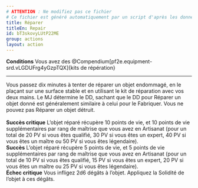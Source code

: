 ```yaml
---
# ATTENTION : Ne modifiez pas ce fichier
# Ce fichier est généré automatiquement par un script d'après les données du module Foundry VTT officiel et de sa traduction
title: Réparer
titleEn: Repair
id: bT3skovyLUtP22ME
group: actions
layout: action
---
```

<p><span id="ctl00_MainContent_DetailedOutput"><strong>Conditions</strong> Vous avez des @Compendium[pf2e.equipment-srd.vLGDUFrg4yGzpTQX]{kits de répération}</span></p><hr><p>Vous passez dix minutes à tenter de réparer un objet endommagé, en le plaçant sur une surface stable et en utilisant le kit de réparation avec vos deux mains. Le MJ détermine le DD, sachant que le DD pour Réparer un objet donné est généralement similaire à celui pour le Fabriquer. Vous ne pouvez pas Réparer un objet détruit.<br><br><strong>Succès critique</strong> L’objet réparé récupère 10 points de vie, et 10 points de vie supplémentaires par rang de maîtrise que vous avez en Artisanat (pour un total de 20 PV si vous êtes qualifié, 30 PV si vous êtes un expert, 40 PV si vous êtes un maître ou 50 PV si vous êtes légendaire).<br><strong>Succès</strong> L’objet réparé récupère 5 points de vie, et 5 points de vie supplémentaires par rang de maîtrise que vous avez en Artisanat (pour un total de 10 PV si vous êtes qualifié, 15 PV si vous êtes un expert, 20 PV si vous êtes un maître ou 25 PV si vous êtes légendaire).<br><strong>Échec critique</strong>  Vous infligez 2d6 dégâts à l’objet. Appliquez la Solidité de l’objet à ces dégâts.</p>
